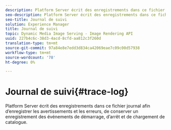 ```yaml
---
description: Platform Server écrit des enregistrements dans ce fichier journal afin d’enregistrer les avertissements et les erreurs, de conserver un enregistrement des événements de démarrage, d’arrêt et de chargement de catalogue.
seo-description: Platform Server écrit des enregistrements dans ce fichier journal afin d’enregistrer les avertissements et les erreurs, de conserver un enregistrement des événements de démarrage, d’arrêt et de chargement de catalogue.
seo-title: Journal de suivi
solution: Experience Manager
title: Journal de suivi
topic: Dynamic Media Image Serving - Image Rendering API
uuid: 227b4c6c-38d3-4acd-8cfd-aa812c3f260d
translation-type: tm+mt
source-git-commit: 97a84e8e7edd3d834ca42069eae7c09c00d57938
workflow-type: tm+mt
source-wordcount: '78'
ht-degree: 0%

---
```



# Journal de suivi{#trace-log}

Platform Server écrit des enregistrements dans ce fichier journal afin d’enregistrer les avertissements et les erreurs, de conserver un enregistrement des événements de démarrage, d’arrêt et de chargement de catalogue.

